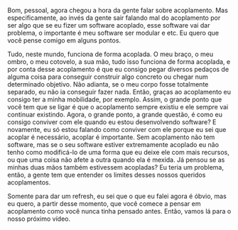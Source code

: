 Bom, pessoal, agora chegou a hora da gente falar sobre acoplamento. Mas especificamente, ao invés da gente sair falando mal do acoplamento por ser algo que se eu fizer um software acoplado, esse software vai dar problema, o importante é meu software ser modular e etc. Eu quero que você pense comigo em alguns pontos.

 Tudo, neste mundo, funciona de forma acoplada. O meu braço, o meu ombro, o meu cotovelo, a sua mão, tudo isso funciona de forma acoplada, e por conta desse acoplamento é que eu consigo pegar diversos pedaços de alguma coisa para conseguir construir algo concreto ou chegar num determinado objetivo. Não adianta, se o meu corpo fosse totalmente separado, eu não ia conseguir fazer nada. Então, graças ao acoplamento eu consigo ter a minha mobilidade, por exemplo. Assim, o grande ponto que você tem que se ligar é que o acoplamento sempre existiu e ele sempre vai continuar existindo. Agora, o grande ponto, a grande questão, é como eu consigo conviver com ele quando eu estou desenvolvendo software? E novamente, eu só estou falando como conviver com ele porque eu sei que acoplar é necessário, acoplar é importante. Sem acoplamento não tem software, mas se o seu software estiver extremamente acoplado eu não tenho como modificá-lo de uma forma que eu deixe ele com mais recursos, ou que uma coisa não afete a outra quando ela é mexida. Já pensou se as minhas duas mãos também estivessem acopladas? Eu teria um problema, então, a gente tem que entender os limites desses nossos queridos acoplamentos.

Somente para dar um refresh, eu sei que o que eu falei agora é óbvio, mas eu quero, a partir desse momento, que você comece a pensar em acoplamento como você nunca tinha pensado antes. Então, vamos lá para o nosso próximo vídeo.

